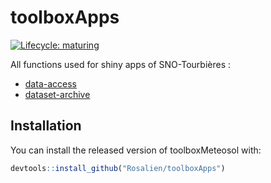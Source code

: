 # toolboxApps

<!-- badges: start -->
[![Lifecycle: maturing](https://img.shields.io/badge/lifecycle-maturing-blue.svg)](https://www.tidyverse.org/lifecycle/#maturing)
<!-- badges: end -->

All functions used for shiny apps of SNO-Tourbières : 

- [data-access](https://data-snot.cnrs.fr/data-access/)
- [dataset-archive](https://data-snot.cnrs.fr/dataset-archive)

## Installation

You can install the released version of toolboxMeteosol with:

```r
devtools::install_github("Rosalien/toolboxApps")
```